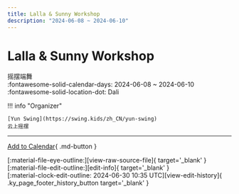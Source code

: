 ```yaml
---
title: Lalla & Sunny Workshop
description: "2024-06-08 ~ 2024-06-10"
---
```


# Lalla & Sunny Workshop 

摇摆端舞  
:fontawesome-solid-calendar-days: 2024-06-08 ~ 2024-06-10  
:fontawesome-solid-location-dot: Dali  

!!! info "Organizer"

    [Yun Swing](https://swing.kids/zh_CN/yun-swing)  
    云上摇摆  

---

[Add to Calendar](https://swing.news/ics/en/2024/zh_CN/dali-lalla-n-sunny-workshop-2024.ics){ .md-button }

<div class="ky_page_footer" markdown>
<div class="ky_page_footer_trailing" markdown="span">
[:material-file-eye-outline:][view-raw-source-file]{ target='_blank' }
[:material-file-edit-outline:][edit-info]{ target='_blank' }
</div>
<div class="ky_page_footer_leading" markdown="span">
[:material-clock-edit-outline: 2024-06-30 10:35 UTC][view-edit-history]{ .ky_page_footer_history_button target='_blank' }
</div>
</div>

[view-raw-source-file]: https://github.com/swingdance/events/blob/main/2024/zh_CN/dali-lalla-n-sunny-workshop-2024.json "View Raw Source File"
[edit-info]: https://github.com/swingdance/events/issues/new?assignees=&labels=update+event&projects=&template=03-update_entity.yml&title=%5B2024%2Fzh_CN%5D%20Lalla%20%26%20Sunny%20Workshop&region=zh_CN&year=2024&id=dali-lalla-n-sunny-workshop-2024&name=Lalla%20%26%20Sunny%20Workshop&org_id=yun-swing "Edit Info"

[view-edit-history]: https://github.com/swingdance/events/commits/main/2024/zh_CN/dali-lalla-n-sunny-workshop-2024.json "View Edit History"

